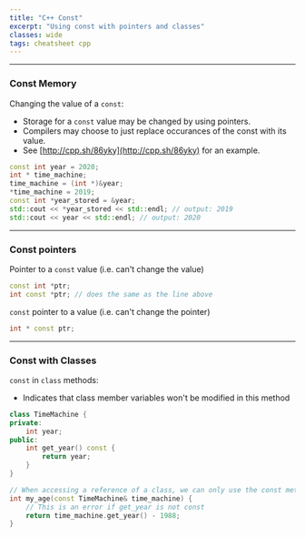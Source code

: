 ```yaml
---
title: "C++ Const"
excerpt: "Using const with pointers and classes"
classes: wide
tags: cheatsheet cpp
---
```

---
### Const Memory

Changing the value of a `const`:
* Storage for a `const` value may be changed by using pointers.
* Compilers may choose to just replace occurances of the const with its value.
* See [http://cpp.sh/86yky](http://cpp.sh/86yky) for an example.

```cpp
const int year = 2020;
int * time_machine;
time_machine = (int *)&year;
*time_machine = 2019;
const int *year_stored = &year;
std::cout << *year_stored << std::endl; // output: 2019
std::cout << year << std::endl; // output: 2020
```
---
### Const pointers 

Pointer to a `const` value (i.e. can't change the value)
```cpp
const int *ptr;
int const *ptr; // does the same as the line above
```

`const` pointer to a value (i.e. can't change the pointer)
```cpp
int * const ptr;
```
---
### Const with Classes 

`const` in `class` methods:
* Indicates that class member variables won't be modified in this method

```cpp
class TimeMachine {
private:
	int year;
public:
	int get_year() const {
		return year;
	}
}

// When accessing a reference of a class, we can only use the const methods
int my_age(const TimeMachine& time_machine) {
	// This is an error if get_year is not const
	return time_machine.get_year() - 1988; 
}
```
